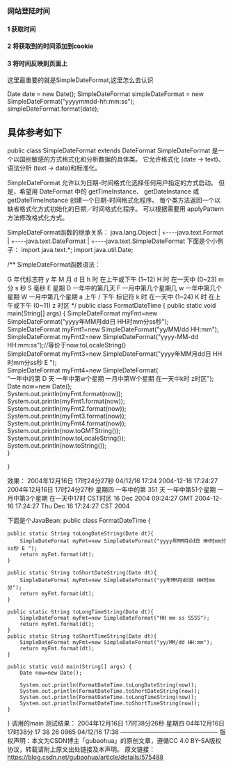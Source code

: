 ### 网站登陆时间

#### 1 获取时间  
#### 2 将获取到的时间添加到cookie
#### 3 将时间反映到页面上


这里最重要的就是SimpleDateFormat,这里怎么去认识

Date date = new Date();
SimpleDateFormat simpleDateFormat =  new SimpleDateFormat("yyyymmdd-hh:mm:ss");
simpleDateFormat.format(date);




## 具体参考如下

public class SimpleDateFormat extends DateFormat
SimpleDateFormat 是一个以国别敏感的方式格式化和分析数据的具体类。 它允许格式化 (date -> text)、语法分析 (text -> date)和标准化。

SimpleDateFormat 允许以为日期-时间格式化选择任何用户指定的方式启动。 但是，希望用 DateFormat 中的 getTimeInstance、 getDateInstance 或 getDateTimeInstance 创建一个日期-时间格式化程序。 每个类方法返回一个以缺省格式化方式初始化的日期／时间格式化程序。 可以根据需要用 applyPattern 方法修改格式化方式。

SimpleDateFormat函数的继承关系：
java.lang.Object
   |
   +----java.text.Format
           |
           +----java.text.DateFormat
                   |
                   +----java.text.SimpleDateFormat
下面是个小例子：
import java.text.*;
import java.util.Date;

/**
  SimpleDateFormat函数语法：
 
  G 年代标志符
  y 年
  M 月
  d 日
  h 时 在上午或下午 (1~12)
  H 时 在一天中 (0~23)
  m 分
  s 秒
  S 毫秒
  E 星期
  D 一年中的第几天
  F 一月中第几个星期几
  w 一年中第几个星期
  W 一月中第几个星期
  a 上午 / 下午 标记符
  k 时 在一天中 (1~24)
  K 时 在上午或下午 (0~11)
  z 时区
 */
public class FormatDateTime {
    public static void main(String[] args) {
        SimpleDateFormat myFmt=new SimpleDateFormat("yyyy年MM月dd日 HH时mm分ss秒");  
        SimpleDateFormat myFmt1=new SimpleDateFormat("yy/MM/dd HH:mm");  
        SimpleDateFormat myFmt2=new SimpleDateFormat("yyyy-MM-dd HH:mm:ss");//等价于now.toLocaleString()  
        SimpleDateFormat myFmt3=new SimpleDateFormat("yyyy年MM月dd日 HH时mm分ss秒 E ");  
        SimpleDateFormat myFmt4=new SimpleDateFormat(  
                "一年中的第 D 天 一年中第w个星期 一月中第W个星期 在一天中k时 z时区");  
        Date now=new Date();  
        System.out.println(myFmt.format(now));  
        System.out.println(myFmt1.format(now));  
        System.out.println(myFmt2.format(now));  
        System.out.println(myFmt3.format(now));  
        System.out.println(myFmt4.format(now));  
        System.out.println(now.toGMTString());  
        System.out.println(now.toLocaleString());  
        System.out.println(now.toString());  
    }     
   
}

效果：
2004年12月16日 17时24分27秒
04/12/16 17:24
2004-12-16 17:24:27
2004年12月16日 17时24分27秒 星期四
一年中的第 351 天 一年中第51个星期 一月中第3个星期 在一天中17时 CST时区
16 Dec 2004 09:24:27 GMT
2004-12-16 17:24:27
Thu Dec 16 17:24:27 CST 2004

下面是个JavaBean:
public class FormatDateTime {
   
    public static String toLongDateString(Date dt){
        SimpleDateFormat myFmt=new SimpleDateFormat("yyyy年MM月dd日 HH时mm分ss秒 E ");       
        return myFmt.format(dt);
    }
   
    public static String toShortDateString(Date dt){
        SimpleDateFormat myFmt=new SimpleDateFormat("yy年MM月dd日 HH时mm分");       
        return myFmt.format(dt);
    }   
   
    public static String toLongTimeString(Date dt){
        SimpleDateFormat myFmt=new SimpleDateFormat("HH mm ss SSSS");       
        return myFmt.format(dt);
    }
    public static String toShortTimeString(Date dt){
        SimpleDateFormat myFmt=new SimpleDateFormat("yy/MM/dd HH:mm");       
        return myFmt.format(dt);
    }
   
    public static void main(String[] args) {
        Date now=new Date();

        System.out.println(FormatDateTime.toLongDateString(now));
        System.out.println(FormatDateTime.toShortDateString(now));
        System.out.println(FormatDateTime.toLongTimeString(now));
        System.out.println(FormatDateTime.toShortTimeString(now));
    }   
   
}
调用的main 测试结果：
2004年12月16日 17时38分26秒 星期四
04年12月16日 17时38分
17 38 26 0965
04/12/16 17:38
————————————————
版权声明：本文为CSDN博主「gubaohua」的原创文章，遵循CC 4.0 BY-SA版权协议，转载请附上原文出处链接及本声明。
原文链接：https://blog.csdn.net/gubaohua/article/details/575488
